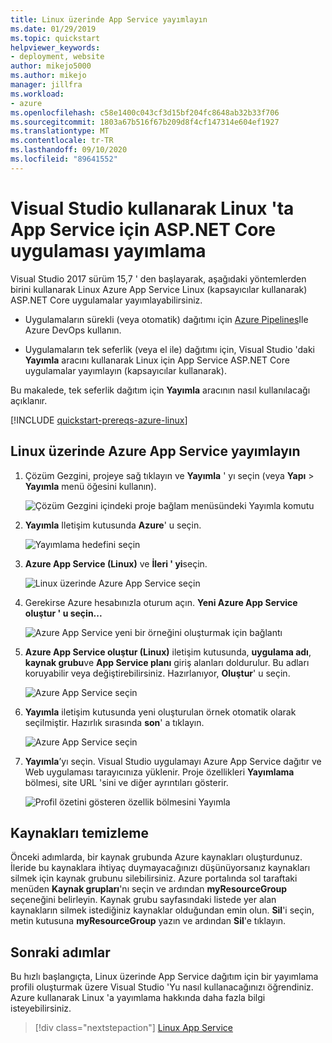 ```yaml
---
title: Linux üzerinde App Service yayımlayın
ms.date: 01/29/2019
ms.topic: quickstart
helpviewer_keywords:
- deployment, website
author: mikejo5000
ms.author: mikejo
manager: jillfra
ms.workload:
- azure
ms.openlocfilehash: c58e1400c043cf3d15bf204fc8648ab32b33f706
ms.sourcegitcommit: 1803a67b516f67b209d8f4cf147314e604ef1927
ms.translationtype: MT
ms.contentlocale: tr-TR
ms.lasthandoff: 09/10/2020
ms.locfileid: "89641552"
---
```

# <a name="publish-an-aspnet-core-app-to-app-service-on-linux-using-visual-studio"></a>Visual Studio kullanarak Linux 'ta App Service için ASP.NET Core uygulaması yayımlama

Visual Studio 2017 sürüm 15,7 ' den başlayarak, aşağıdaki yöntemlerden birini kullanarak Linux Azure App Service Linux (kapsayıcılar kullanarak) ASP.NET Core uygulamalar yayımlayabilirsiniz.

* Uygulamaların sürekli (veya otomatik) dağıtımı için [Azure Pipelines](/azure/devops/pipelines/get-started-yaml?view=azdevops)Ile Azure DevOps kullanın.

* Uygulamaların tek seferlik (veya el ile) dağıtımı için, Visual Studio 'daki **Yayımla** aracını kullanarak Linux için App Service ASP.NET Core uygulamalar yayımlayın (kapsayıcılar kullanarak).

Bu makalede, tek seferlik dağıtım için **Yayımla** aracının nasıl kullanılacağı açıklanır.

[!INCLUDE [quickstart-prereqs-azure-linux](includes/quickstart-prereqs-azure-linux.md)]

## <a name="publish-to-azure-app-service-on-linux"></a>Linux üzerinde Azure App Service yayımlayın

1. Çözüm Gezgini, projeye sağ tıklayın ve **Yayımla** ' yı seçin (veya **Yapı**  >  **Yayımla** menü öğesini kullanın).

    ![Çözüm Gezgini içindeki proje bağlam menüsündeki Yayımla komutu](../deployment/media/quickstart-publish.png "Yayımla ' yı seçin")

1. **Yayımla** Iletişim kutusunda **Azure**' u seçin.

    ![Yayımlama hedefini seçin](../deployment/media/quickstart-publish-azure-new.png)

1. **Azure App Service (Linux)** ve **İleri ' yi**seçin.

    ![Linux üzerinde Azure App Service seçin](../deployment/media/quickstart-publish-linux-select-azure-service.png)

1. Gerekirse Azure hesabınızla oturum açın. **Yeni Azure App Service oluştur ' u seçin...**

    ![Azure App Service yeni bir örneğini oluşturmak için bağlantı](../deployment/media/quickstart-publish-linux-create-new-link.png)

1. **Azure App Service oluştur (Linux)** iletişim kutusunda, **uygulama adı**, **kaynak grubu**ve **App Service planı** giriş alanları doldurulur. Bu adları koruyabilir veya değiştirebilirsiniz. Hazırlanıyor, **Oluştur**' u seçin.

    ![Azure App Service seçin](../deployment/media/quickstart-publish-linux-create-new-dialog.png)

1. **Yayımla** iletişim kutusunda yeni oluşturulan örnek otomatik olarak seçilmiştir. Hazırlık sırasında **son**' a tıklayın.

    ![Azure App Service seçin](../deployment/media/quickstart-publish-linux-select-instance.png)

1. **Yayımla**’yı seçin. Visual Studio uygulamayı Azure App Service dağıtır ve Web uygulaması tarayıcınıza yüklenir. Proje özellikleri **Yayımlama** bölmesi, site URL 'sini ve diğer ayrıntıları gösterir.

    ![Profil özetini gösteren özellik bölmesini Yayımla](../deployment/media/quickstart-publish-linux-summary-page.png)

## <a name="clean-up-resources"></a>Kaynakları temizleme

Önceki adımlarda, bir kaynak grubunda Azure kaynakları oluşturdunuz. İleride bu kaynaklara ihtiyaç duymayacağınızı düşünüyorsanız kaynakları silmek için kaynak grubunu silebilirsiniz.
Azure portalında sol taraftaki menüden **Kaynak grupları**'nı seçin ve ardından **myResourceGroup** seçeneğini belirleyin.
Kaynak grubu sayfasındaki listede yer alan kaynakların silmek istediğiniz kaynaklar olduğundan emin olun.
**Sil**'i seçin, metin kutusuna **myResourceGroup** yazın ve ardından **Sil**'e tıklayın.

## <a name="next-steps"></a>Sonraki adımlar

Bu hızlı başlangıçta, Linux üzerinde App Service dağıtım için bir yayımlama profili oluşturmak üzere Visual Studio 'Yu nasıl kullanacağınızı öğrendiniz. Azure kullanarak Linux 'a yayımlama hakkında daha fazla bilgi isteyebilirsiniz.

> [!div class="nextstepaction"]
> [Linux App Service](/azure/app-service/containers/app-service-linux-intro)